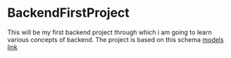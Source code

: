 # BackendFirstProject

This will be my first backend project through which i am going to learn various concepts of backend.
The project is based on this schema [models link](https://app.eraser.io/workspace/YtPqZ...)
